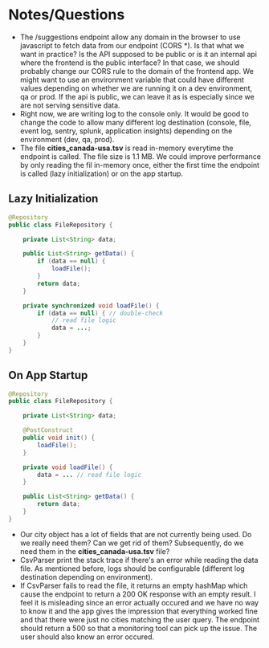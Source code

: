 # Notes/Questions

- The /suggestions endpoint allow any domain in the browser to use javascript to fetch data from
  our endpoint (CORS *). Is that what we want in practice? Is the API supposed to be public or is it
  an internal api where the frontend is the public interface? In that case, we should probably change
  our CORS rule to the domain of the frontend app. We might want to use an environment variable that
  could have different values depending on whether we are running it on a dev environment, qa or prod.
  If the api is public, we can leave it as is especially since we are not serving sensitive data.
- Right now, we are writing log to the console only. It would be good to change the code to allow
  many different log destination (console, file, event log, sentry, splunk, application insights) depending on the environment (dev, qa, prod).
- The file **cities_canada-usa.tsv** is read in-memory everytime the endpoint is called. The file
size is 1.1 MB. We could improve performance by only reading the fil in-memory once, either the
first time the endpoint is called (lazy initialization) or on the app startup.

## Lazy Initialization

```java
@Repository
public class FileRepository {

    private List<String> data;

    public List<String> getData() {
        if (data == null) {
            loadFile();
        }
        return data;
    }

    private synchronized void loadFile() {
        if (data == null) { // double-check
            // read file logic
            data = ...;
        }
    }
}
```

## On App Startup

```java
@Repository
public class FileRepository {

    private List<String> data;

    @PostConstruct
    public void init() {
        loadFile();
    }

    private void loadFile() {
        data = ... // read file logic
    }

    public List<String> getData() {
        return data;
    }
}
```

- Our city object has a lot of fields that are not currently being used. Do we really need them?
  Can we get rid of them? Subsequently, do we need them in the **cities_canada-usa.tsv** file?
- CsvParser print the stack trace if there's an error while reading the data file. As mentioned
  before, logs should be configurable (different log destination depending on environment).
- If CsvParser fails to read the file, it returns an empty hashMap which cause the endpoint
  to return a 200 OK response with an empty result. I feel it is misleading since an error actually 
  occured and we have no way to know it and the app gives the impression that everything worked 
  fine and that there were just no cities matching the user query. The endpoint should return a 500
  so that a monitoring tool can pick up the issue. The user should also know an error occured.

